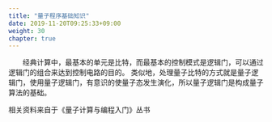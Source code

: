 ```yaml
---
title: "量子程序基础知识"
date: 2019-11-20T09:25:33+09:00
weight: 30
chapter: true
---
```


&emsp;&emsp;经典计算中，最基本的单元是比特，而最基本的控制模式是逻辑门，可以通过逻辑门的组合来达到控制电路的目的。
类似地，处理量子比特的方式就是量子逻辑门，使用量子逻辑门，有意识的使量子态发生演化，所以量子逻辑门是构成量子算法的基础。

相关资料来自于《量子计算与编程入门》丛书